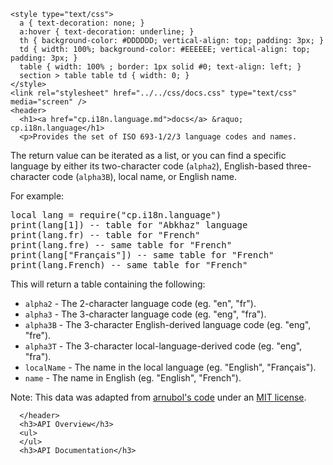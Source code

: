     <style type="text/css">
      a { text-decoration: none; }
      a:hover { text-decoration: underline; }
      th { background-color: #DDDDDD; vertical-align: top; padding: 3px; }
      td { width: 100%; background-color: #EEEEEE; vertical-align: top; padding: 3px; }
      table { width: 100% ; border: 1px solid #0; text-align: left; }
      section > table table td { width: 0; }
    </style>
    <link rel="stylesheet" href="../../css/docs.css" type="text/css" media="screen" />
    <header>
      <h1><a href="cp.i18n.language.md">docs</a> &raquo; cp.i18n.language</h1>
      <p>Provides the set of ISO 693-1/2/3 language codes and names.
The return value can be iterated as a list, or you can find a
specific language by either its two-character code (<code>alpha2</code>), English-based three-character code (<code>alpha3B</code>),
local name, or English name.</p>
<p>For example:</p>
<div class="highlight"><pre><span></span><span class="kd">local</span> <span class="n">lang</span> <span class="o">=</span> <span class="nb">require</span><span class="p">(</span><span class="s2">&quot;cp.i18n.language&quot;</span><span class="p">)</span>
<span class="nb">print</span><span class="p">(</span><span class="n">lang</span><span class="p">[</span><span class="mi">1</span><span class="p">])</span> <span class="c1">-- table for &quot;Abkhaz&quot; language</span>
<span class="nb">print</span><span class="p">(</span><span class="n">lang</span><span class="p">.</span><span class="n">fr</span><span class="p">)</span> <span class="c1">-- table for &quot;French&quot;</span>
<span class="nb">print</span><span class="p">(</span><span class="n">lang</span><span class="p">.</span><span class="n">fre</span><span class="p">)</span> <span class="c1">-- same table for &quot;French&quot;</span>
<span class="nb">print</span><span class="p">(</span><span class="n">lang</span><span class="p">[</span><span class="s2">&quot;Français&quot;</span><span class="p">])</span> <span class="c1">-- same table for &quot;French&quot;</span>
<span class="nb">print</span><span class="p">(</span><span class="n">lang</span><span class="p">.</span><span class="n">French</span><span class="p">)</span> <span class="c1">-- same table for &quot;French&quot;</span>
</pre></div>
<p>This will return a table containing the following:</p>
<ul>
<li><code>alpha2</code>       - The 2-character language code (eg. "en", "fr").</li>
<li><code>alpha3</code>       - The 3-character language code (eg. "eng", "fra").</li>
<li><code>alpha3B</code>      - The 3-character English-derived language code (eg. "eng", "fre").</li>
<li><code>alpha3T</code>      - The 3-character local-language-derived code (eg. "eng", "fra").</li>
<li><code>localName</code>   - The name in the local language (eg. "English", "Français").</li>
<li><code>name</code>        - The name in English (eg. "English", "French").</li>
</ul>
<p>Note: This data was adapted from <a href="https://github.com/anurbol/languages-iso-639-1-2-3-json">arnubol's code</a>
under an <a href="https://raw.githubusercontent.com/anurbol/languages-iso-639-1-2-3-json/master/LICENSE">MIT license</a>.</p>

      </header>
      <h3>API Overview</h3>
      <ul>
      </ul>
      <h3>API Documentation</h3>
